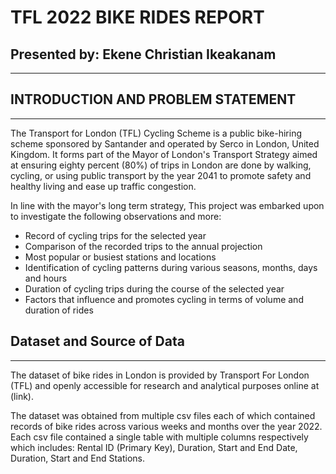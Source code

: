 # TFL 2022 BIKE RIDES REPORT
## Presented by: Ekene Christian Ikeakanam
___

## INTRODUCTION AND PROBLEM STATEMENT
___
The Transport for London (TFL) Cycling Scheme is a public bike-hiring scheme sponsored by Santander and operated by Serco in London, United Kingdom. It forms part of the Mayor of London's Transport Strategy aimed at ensuring eighty percent (80%) of trips in London are done by walking, cycling, or using public transport by the year 2041 to promote safety and healthy living and ease up traffic congestion.

In line with the mayor's long term strategy, This project was embarked upon to investigate the following observations and more:
-  Record of cycling trips for the selected year
- Comparison of the recorded trips to the annual projection
- Most popular or busiest stations and locations
- Identification of cycling patterns during various seasons, months, days and hours
- Duration of cycling trips during the course of the selected year
- Factors that influence and promotes cycling in terms of volume and duration of rides

## Dataset and Source of Data
___
The dataset of bike rides in London is provided by Transport For London (TFL) and openly accessible for research and analytical purposes online at (link).

The dataset was obtained from multiple csv files each of which contained records of bike rides across various weeks and months over the year 2022. Each csv file contained a single table with multiple columns respectively which includes: Rental ID (Primary Key), Duration, Start and End Date, Duration, Start and End Stations.
